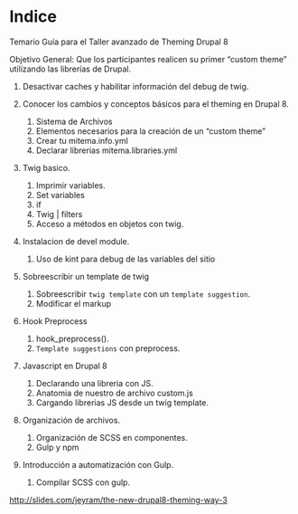 # Indice

Temario Guía para el Taller avanzado de Theming Drupal 8

Objetivo General: Que los participantes realicen su primer “custom theme” utilizando las librerías de Drupal.

1. Desactivar caches y habilitar información del debug de twig.

2. Conocer los cambios y conceptos básicos para el theming en Drupal 8.
	1. Sistema de Archivos
	2. Elementos necesarios para la creación de un “custom theme”
	3. Crear tu mitema.info.yml
	4. Declarar librerias mitema.libraries.yml

3. Twig basico.
	1. Imprimir variables.
	2. Set variables
	3. if
	4. Twig | filters
	5. Acceso a métodos en objetos con twig.

4. Instalacion de devel module.
	1. Uso de kint para debug de las variables del sitio

5. Sobreescribir un template de twig
	1. Sobreescribir `twig template` con un `template suggestion`.
	2. Modificar el markup

6. Hook Preprocess
 	1. hook_preprocess().
	2. `Template suggestions` con preprocess.

7. Javascript en Drupal 8
	1. Declarando una libreria con JS.
	2. Anatomia de nuestro de archivo custom.js
	3. Cargando librerias JS desde un twig template.

8. Organización de archivos.
	1. Organización de SCSS en componentes.
	2. Gulp y npm

9. Introducción a automatización con Gulp.
	1. Compilar SCSS con gulp.
	
http://slides.com/jeyram/the-new-drupal8-theming-way-3
